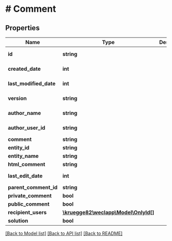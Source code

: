 # # Comment

## Properties

Name | Type | Description | Notes
------------ | ------------- | ------------- | -------------
**id** | **string** |  | [optional] [readonly]
**created_date** | **int** |  | [optional] [readonly]
**last_modified_date** | **int** |  | [optional] [readonly]
**version** | **string** |  | [optional] [readonly]
**author_name** | **string** |  | [optional] [readonly]
**author_user_id** | **string** |  | [optional] [readonly]
**comment** | **string** |  | [optional]
**entity_id** | **string** |  | [optional]
**entity_name** | **string** |  | [optional]
**html_comment** | **string** |  | [optional]
**last_edit_date** | **int** |  | [optional] [readonly]
**parent_comment_id** | **string** |  | [optional]
**private_comment** | **bool** |  | [optional]
**public_comment** | **bool** |  | [optional]
**recipient_users** | [**\kruegge82\weclapp\Model\OnlyId[]**](OnlyId.md) |  | [optional]
**solution** | **bool** |  | [optional]

[[Back to Model list]](../../README.md#models) [[Back to API list]](../../README.md#endpoints) [[Back to README]](../../README.md)
